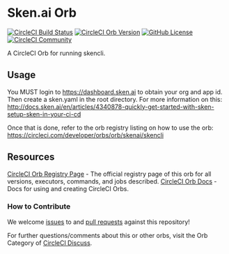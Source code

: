 # Sken.ai Orb

[![CircleCI Build Status](https://circleci.com/gh/sken-ai/skenai-orb.svg?style=shield "CircleCI Build Status")](https://circleci.com/gh/sken-ai/skenai-orb) [![CircleCI Orb Version](https://img.shields.io/badge/endpoint.svg?url=https://badges.circleci.io/orb/skenai/skencli)](https://circleci.com/orbs/registry/orb/skenai/skencli) [![GitHub License](https://img.shields.io/badge/license-MIT-lightgrey.svg)](https://raw.githubusercontent.com/sken-ai/skenai-orb/master/LICENSE) [![CircleCI Community](https://img.shields.io/badge/community-CircleCI%20Discuss-343434.svg)](https://discuss.circleci.com/c/ecosystem/orbs)

A CircleCI Orb for running skencli.

## Usage

You MUST login to https://dashboard.sken.ai to obtain your org and app id. Then create a sken.yaml in the root directory.
For more information on this: http://docs.sken.ai/en/articles/4340878-quickly-get-started-with-sken-setup-sken-in-your-ci-cd

Once that is done, refer to the orb registry listing on how to use the orb: https://circleci.com/developer/orbs/orb/skenai/skencli

## Resources

[CircleCI Orb Registry Page](https://circleci.com/orbs/registry/orb/skenai/skenai-orb) - The official registry page of this orb for all versions, executors, commands, and jobs described.
[CircleCI Orb Docs](https://circleci.com/docs/2.0/orb-intro/#section=configuration) - Docs for using and creating CircleCI Orbs.

### How to Contribute

We welcome [issues](https://github.com/sken-ai/skenai-orb/issues) to and [pull requests](https://github.com/sken-ai/skenai-orb/pulls) against this repository!

For further questions/comments about this or other orbs, visit the Orb Category of [CircleCI Discuss](https://discuss.circleci.com/c/orbs).
